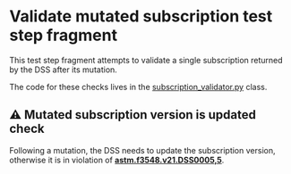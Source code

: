 # Validate mutated subscription test step fragment

This test step fragment attempts to validate a single subscription returned by the DSS after its mutation.

The code for these checks lives in the [subscription_validator.py](../../../validators/subscription_validator.py) class.

## ⚠️ Mutated subscription version is updated check

Following a mutation, the DSS needs to update the subscription version, otherwise it is in violation of **[astm.f3548.v21.DSS0005,5](../../../../../../../requirements/astm/f3548/v21.md)**.
